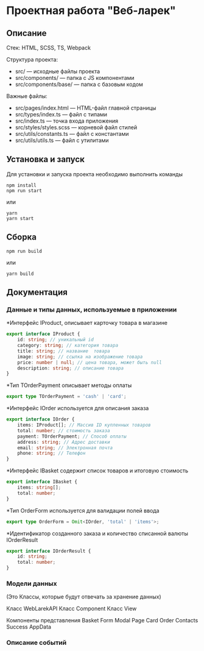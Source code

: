# Проектная работа "Веб-ларек"

## Описание
Стек: HTML, SCSS, TS, Webpack

Структура проекта:
- src/ — исходные файлы проекта
- src/components/ — папка с JS компонентами
- src/components/base/ — папка с базовым кодом

Важные файлы:
- src/pages/index.html — HTML-файл главной страницы
- src/types/index.ts — файл с типами
- src/index.ts — точка входа приложения
- src/styles/styles.scss — корневой файл стилей
- src/utils/constants.ts — файл с константами
- src/utils/utils.ts — файл с утилитами

## Установка и запуск
Для установки и запуска проекта необходимо выполнить команды

```
npm install
npm run start
```

или

```
yarn
yarn start
```
## Сборка

```
npm run build
```

или

```
yarn build
```

## Документация

### Данные и типы данных, используемые в приложении

*Интерфейс IProduct, описывает карточку товара в магазине 
```typescript
export interface IProduct {
	id: string; // уникальный id
	category: string; // категория товара
	title: string; // название  товара
	image: string; // ссылка на изображение товара
	price: number | null; // цена товара, может быть null
	description: string; // описание товара
}
```

*Тип TOrderPayment описывает методы оплаты 
```typescript
export type TOrderPayment = 'cash' | 'card';
```

*Интерфейс IOrder используется для описания заказа
```typescript
export interface IOrder {
	items: IProduct[]; // Массив ID купленных товаров
	total: number; // стоимость заказа
	payment: TOrderPayment; // Способ оплаты
	address: string; // Адрес доставки
	email: string; // Электронная почта
	phone: string; // Телефон
}
```

*Интерфейс IBasket содержит список товаров и итоговую стоимость 
```typescript
export interface IBasket {
	items: string[];
	total: number;
}
```

*Тип OrderForm используется для валидации полей ввода
```typescript
export type OrderForm = Omit<IOrder, 'total' | 'items'>;
```

*Идентификатор созданного заказа и количество списанной валюты IOrderResult
```typescript
export interface IOrderResult {
	id: string;
	total: number;
}
```

###  Модели данных
 (Это Классы, которые будут отвечать за хранение данных)

Класс WebLarekAPI
Класс Component
Класс View


Компоненты представления
Basket
Form
Modal
Page
Card
Order
Contacts
Success
AppData






### Описание событий